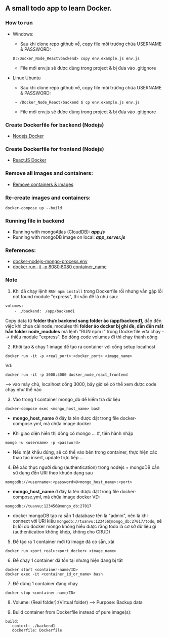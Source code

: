 ## A small todo app to learn Docker.

### How to run 
* Windows: 
	* Sau khi clone repo github về, copy file môi trường chứa USERNAME & PASSWORD: 
	```
	D:\Docker_Node_React\backend> copy env.example.js env.js 
	```
	* File mới env.js sẽ được dùng trong project & bị đưa vào .gitignore 

* Linux Ubuntu
	* Sau khi clone repo github về, copy file môi trường chứa USERNAME & PASSWORD: 
	```
	 ~ /Docker_Node_React/backend $ cp env.example.js env.js 
	```
	* File mới env.js sẽ được dùng trong project & bị đưa vào .gitignore 


### Create Dockerfile for backend (Nodejs)
* [Nodejs Docker](https://nodejs.org/en/docs/guides/nodejs-docker-webapp/)

### Create Dockerfile for frontend (Nodejs)
* [ReactJS Docker]()

### Remove all images and containers:
* [Remove containers & images](https://stackoverflow.com/questions/44785585/docker-how-to-delete-all-local-docker-images)

### Re-create images and containers: 
```docker-compose up --build```

### Running file in backend
* Running with mongoAtlas (CloudDB): ***app.js***
* Running with mongoDB image on local: ***app_server.js***

### References: 
* [docker-nodejs-mongo-process.env](https://github.com/bezkoder/docker-compose-nodejs-mongodb/)
* [docker run -it -p 8080:8080 container_name](https://stackoverflow.com/questions/36813690/connection-refused-on-docker-container)

### Note
1. Khi đã chạy lệnh ```RUN npm install``` trong Dockerfile rồi nhưng vẫn gặp lỗi not found module "express", thì vấn đề là như sau: 
```
volumes: 
	- ./backend:　/app/backend1
```
Copy data từ **folder thực backend sang folder ảo /app/backend1**, dẫn đến việc khi chưa cài node_modules thì **folder ảo docker bị ghi đè, dẫn đến mất hẳn folder node_modules** mà lệnh "RUN npm i" trong Dockerfile vừa chạy --> thiếu module "express". Bỏ dòng code volumes đi thì chạy thành công 

2. Khởi tạo & chạy 1 image để tạo ra container với cổng setup localhost 
```
docker run -it -p <real_port>:<docker_port> <image_name>
```
Vd: 
```
docker run -it -p 3000:3000 docker_node_react_frontend
```
--> vào máy chủ, localhost cổng 3000, bây giờ sẽ có thể xem được code chạy như thế nào 

3. Vào trong 1 container mongo_db để kiểm tra dữ liệu 
```
docker-compose exec <mongo_host_name> bash
```
+ **mongo_host_name** ở đây là tên được đặt trong file docker-compose.yml, mà chứa image docker 
* Khi giao diện hiển thị dòng có mongo ... #, tiến hành nhập 
```
mongo -u <username> -p <password>
``` 

+ Nếu mật khẩu đúng, sẽ có thể vào bên trong container, thực hiện các thao tác insert, update trực tiếp ... 

4. Để xác thực người dùng (authentication) trong nodejs + mongoDB cần sử dụng đến URI theo khuôn dạng sau
```
mongodb://<username>:<password>@<mongo_host_name>:<port>
```

+ **mongo_host_name** ở đây là tên được đặt trong file docker-compose.yml, mà chứa image docker 
VD: 
```
mongodb://tuanvu:123456@mongo_db:27017
```

* docker mongoDB tạo ra sẵn 1 database tên là "admin", nên là khi connect với URI kiểu ```mongodb://tuanvu:123456@mongo_db:27017/todo```, sẽ bị lỗi do docker mongo không hiểu được rằng todo là cơ sở dữ liệu gì (authentication không khớp, không cho CRUD)

5. Để tạo ra 1 container mới từ image đã có sẵn, xài 
```
docker run <port_real>:<port_docker> <image_name>
```

6. Để chạy 1 container đã tồn tại nhưng hiện đang bị tắt 
```
docker start <container-name/ID>
docker exec -it <container_id_or_name> bash
```

7. Để dừng 1 container đang chạy 
```
docker stop <container-name/ID>
```

8. Volume: (Real folder):(Virtual folder) --> Purpose: Backup data

9. Build container from Dockerfile instead of pure image(s): 
```
build:
   context: ./backend1
   dockerfile: Dockerfile
```
  
